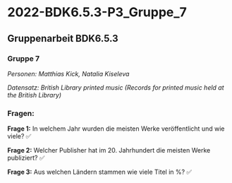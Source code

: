 # 2022-BDK6.5.3-P3_Gruppe_7
## Gruppenarbeit BDK6.5.3
### Gruppe 7

*Personen: Matthias Kick, Natalia Kiseleva*

*Datensatz: British Library printed music (Records for printed music held at the British Library)*

### Fragen:

**Frage 1:**  In welchem Jahr wurden die meisten Werke veröffentlicht und wie viele? ✅

**Frage 2:** Welcher Publisher hat im 20. Jahrhundert die meisten Werke publiziert?  ✅

**Frage 3:** Aus welchen Ländern stammen wie viele Titel in %?  ✅

